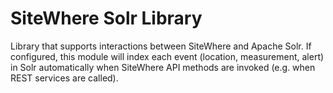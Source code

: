 SiteWhere Solr Library
======================

Library that supports interactions between SiteWhere and Apache Solr. If configured, this module
will index each event (location, measurement, alert) in Solr automatically when SiteWhere API
methods are invoked (e.g. when REST services are called).
